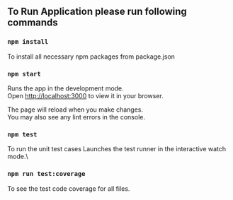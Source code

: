 ## To Run Application please run following commands


### `npm install`

To install all necessary npm packages from package.json

### `npm start`

Runs the app in the development mode.\
Open [http://localhost:3000](http://localhost:3000) to view it in your browser.

The page will reload when you make changes.\
You may also see any lint errors in the console.

### `npm test`

To run the unit test cases 
Launches the test runner in the interactive watch mode.\

### `npm run test:coverage`

To see the test code coverage for all files.